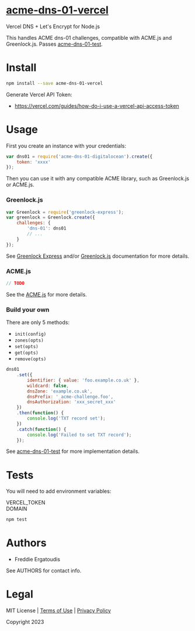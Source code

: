 # [acme-dns-01-vercel](https://github.com/freddieerg/acme-dns-01-vercel/blob/master/index.ts)

Vercel DNS + Let's Encrypt for Node.js

This handles ACME dns-01 challenges, compatible with ACME.js and Greenlock.js.
Passes [acme-dns-01-test](https://git.rootprojects.org/root/acme-dns-01-test.js).

# Install

```bash
npm install --save acme-dns-01-vercel
```

Generate Vercel API Token:

- <https://vercel.com/guides/how-do-i-use-a-vercel-api-access-token>

# Usage

First you create an instance with your credentials:

```js
var dns01 = require('acme-dns-01-digitalocean').create({
	token: 'xxxx'
});
```

Then you can use it with any compatible ACME library,
such as Greenlock.js or ACME.js.

### Greenlock.js

```js
var Greenlock = require('greenlock-express');
var greenlock = Greenlock.create({
	challenges: {
		'dns-01': dns01
		// ...
	}
});
```

See [Greenlock Express](https://git.rootprojects.org/root/greenlock-express.js)
and/or [Greenlock.js](https://git.rootprojects.org/root/greenlock.js)
documentation for more details.

### ACME.js

```js
// TODO
```

See the [ACME.js](https://git.rootprojects.org/root/acme-v2.js) for more details.

### Build your own

There are only 5 methods:

- `init(config)`
- `zones(opts)`
- `set(opts)`
- `get(opts)`
- `remove(opts)`

```js
dns01
	.set({
		identifier: { value: 'foo.example.co.uk' },
		wildcard: false,
		dnsZone: 'example.co.uk',
		dnsPrefix: '_acme-challenge.foo',
		dnsAuthorization: 'xxx_secret_xxx'
	})
	.then(function() {
		console.log('TXT record set');
	})
	.catch(function() {
		console.log('Failed to set TXT record');
	});
```

See [acme-dns-01-test](https://git.rootprojects.org/root/acme-dns-01-test.js)
for more implementation details.

# Tests

You will need to add environment variables:

VERCEL_TOKEN<br />
DOMAIN

```bash
npm test
```

# Authors

- Freddie Ergatoudis

See AUTHORS for contact info.

<!-- {{ if .Legal }} -->

# Legal

MIT License |
[Terms of Use](https://therootcompany.com/legal/#terms) |
[Privacy Policy](https://therootcompany.com/legal/#privacy)

Copyright 2023

<!-- {{ end }} -->
